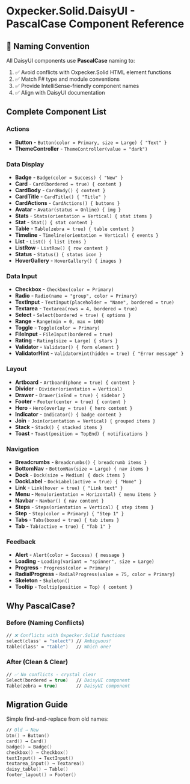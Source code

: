 # Oxpecker.Solid.DaisyUI - PascalCase Component Reference

## 🎯 Naming Convention

All DaisyUI components use **PascalCase** naming to:
1. ✅ Avoid conflicts with Oxpecker.Solid HTML element functions
2. ✅ Match F# type and module conventions  
3. ✅ Provide IntelliSense-friendly component names
4. ✅ Align with DaisyUI documentation

## Complete Component List

### Actions
- **Button** - `Button(color = Primary, size = Large) { "Text" }`
- **ThemeController** - `ThemeController(value = "dark")`

### Data Display
- **Badge** - `Badge(color = Success) { "New" }`
- **Card** - `Card(bordered = true) { content }`
- **CardBody** - `CardBody() { content }`
- **CardTitle** - `CardTitle() { "Title" }`
- **CardActions** - `CardActions() { buttons }`
- **Avatar** - `Avatar(status = Online) { img }`
- **Stats** - `Stats(orientation = Vertical) { stat items }`
- **Stat** - `Stat() { stat content }`
- **Table** - `Table(zebra = true) { table content }`
- **Timeline** - `Timeline(orientation = Vertical) { events }`
- **List** - `List() { list items }`
- **ListRow** - `ListRow() { row content }`
- **Status** - `Status() { status icon }`
- **HoverGallery** - `HoverGallery() { images }`

### Data Input
- **Checkbox** - `Checkbox(color = Primary)`
- **Radio** - `Radio(name = "group", color = Primary)`
- **TextInput** - `TextInput(placeholder = "Name", bordered = true)`
- **Textarea** - `Textarea(rows = 4, bordered = true)`
- **Select** - `Select(bordered = true) { options }`
- **Range** - `Range(min = 0, max = 100)`
- **Toggle** - `Toggle(color = Primary)`
- **FileInput** - `FileInput(bordered = true)`
- **Rating** - `Rating(size = Large) { stars }`
- **Validator** - `Validator() { form element }`
- **ValidatorHint** - `ValidatorHint(hidden = true) { "Error message" }`

### Layout
- **Artboard** - `Artboard(phone = true) { content }`
- **Divider** - `Divider(orientation = Vertical)`
- **Drawer** - `Drawer(isEnd = true) { sidebar }`
- **Footer** - `Footer(center = true) { content }`
- **Hero** - `Hero(overlay = true) { hero content }`
- **Indicator** - `Indicator() { badge content }`
- **Join** - `Join(orientation = Vertical) { grouped items }`
- **Stack** - `Stack() { stacked items }`
- **Toast** - `Toast(position = TopEnd) { notifications }`

### Navigation
- **Breadcrumbs** - `Breadcrumbs() { breadcrumb items }`
- **BottomNav** - `BottomNav(size = Large) { nav items }`
- **Dock** - `Dock(size = Medium) { dock items }`
- **DockLabel** - `DockLabel(active = true) { "Home" }`
- **Link** - `Link(hover = true) { "Link text" }`
- **Menu** - `Menu(orientation = Horizontal) { menu items }`
- **Navbar** - `Navbar() { nav content }`
- **Steps** - `Steps(orientation = Vertical) { step items }`
- **Step** - `Step(color = Primary) { "Step 1" }`
- **Tabs** - `Tabs(boxed = true) { tab items }`
- **Tab** - `Tab(active = true) { "Tab 1" }`

### Feedback
- **Alert** - `Alert(color = Success) { message }`
- **Loading** - `Loading(variant = "spinner", size = Large)`
- **Progress** - `Progress(color = Primary)`
- **RadialProgress** - `RadialProgress(value = 75, color = Primary)`
- **Skeleton** - `Skeleton()`
- **Tooltip** - `Tooltip(position = Top) { content }`

## Why PascalCase?

### Before (Naming Conflicts)
```fsharp
// ❌ Conflicts with Oxpecker.Solid functions
select(class' = "select") // Ambiguous!
table(class' = "table")   // Which one?
```

### After (Clean & Clear)
```fsharp
// ✅ No conflicts - crystal clear
Select(bordered = true)   // DaisyUI component
Table(zebra = true)       // DaisyUI component
```

## Migration Guide

Simple find-and-replace from old names:

```fsharp
// Old → New
btn() → Button()
card() → Card()
badge() → Badge()
checkbox() → Checkbox()
textInput() → TextInput()
textarea_input() → Textarea()
daisy_table() → Table()
footer_layout() → Footer()
```
